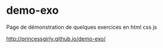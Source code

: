 # demo-exo
Page de démonstration de quelques exercices en html css js 


http://princessgirly.github.io/demo-exo/
